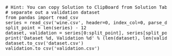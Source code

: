 <pre class="file" data-target="clipboard">
# Hint: You can copy Solution to ClipBoard from Solution Tab
# separate out a validation dataset
from pandas import read_csv
series = read_csv('wine.csv', header=0, index_col=0, parse_dates=True, squeeze=True)
split_point = len(series) - 12
dataset, validation = series[0:split_point], series[split_point:]
print('Dataset %d, Validation %d' % (len(dataset), len(validation)))
dataset.to_csv('dataset.csv')
validation.to_csv('validation.csv')
</pre>